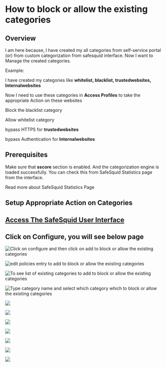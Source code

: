 # How to block or allow the existing categories

## Overview

I am here because, I have created my all categories from self-service portal (or) from custom categorization from safesquid interface. Now I want to Manage the created categories.

Example:

I have created my categories like **whitelist, blacklist, trustedwebsites, Internalwebsites**

Now I need to use these categories in **Access Profiles** to take the appropriate Action on these websites

Block the blacklist category

Allow whitelist category

bypass HTTPS for **trustedwebsites**

bypass Authentication for **Internalwebsites**

## Prerequisites

Make sure that **sscore** section is enabled. And the categorization engine is loaded successfully. You can check this from SafeSquid Statistics page from the interface.

Read more about SafeSquid Statistics Page

## Setup Appropriate Action on Categories

## [Access The SafeSquid User Interface](https://help.safesquid.com/portal/en/kb/articles/access-the-safesquid-user-interface)

## Click on Configure, you will see below page

![Click on configure and then click on add to block or allow the existing categories](/img/How_To/How_to_block_or_allow_the_existing_categories/image1.webp)

![edit policies entry to add to block or allow the existing categories](/img/How_To/How_to_block_or_allow_the_existing_categories/image2.webp)

![To see list of existing categories to add to block or allow the existing categories](/img/How_To/How_to_block_or_allow_the_existing_categories/image3.webp)

![Type category name and select which category which to block or allow the existing categories](/img/How_To/How_to_block_or_allow_the_existing_categories/image4.webp)

![](/img/How_To/How_to_block_or_allow_the_existing_categories/image5.webp)

![](/img/How_To/How_to_block_or_allow_the_existing_categories/image6.webp)

![](/img/How_To/How_to_block_or_allow_the_existing_categories/image7.webp)

![](/img/How_To/How_to_block_or_allow_the_existing_categories/image8.webp)

![](/img/How_To/How_to_block_or_allow_the_existing_categories/image9.webp)

![](/img/How_To/How_to_block_or_allow_the_existing_categories/image10.webp)

![](/img/How_To/How_to_block_or_allow_the_existing_categories/image11.webp)
